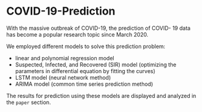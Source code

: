 # COVID-19-Prediction

With the massive outbreak of COVID-19, the prediction of COVID- 19 data has become a popular research topic since March 2020.

We employed different models to solve this prediction problem:

- linear and polynomial regression model
- Suspected, Infected, and Recovered (SIR) model (optimizing the parameters in differential equation by fitting the curves)
- LSTM model (neural network method)
- ARIMA model (common time series prediction method)

The results for prediction using these models are displayed and analyzed in the `paper` section.